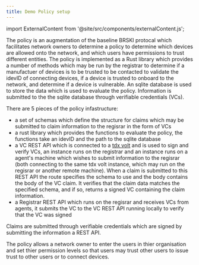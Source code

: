 ```yaml
---
title: Demo Policy setup
---
```



import ExternalContent from '@site/src/components/externalContent.js';

The policy is an augmentation of the baseline BRSKI protocal which facilitates network owners to determine a policy to determine which devices are allowed onto the network, and which users have permissions to trust different entities. The policy is implemented as a Rust library which provides a number of methods which may be run by the registrar to determine if a manufactuer of devices is to be trusted to be contacted to validate the idevID of connecting devices, if a device is trusted to onboard to the network, and determine if a device is vulnerable. An sqlite database is used to store the data which is used to evaluate the policy. Information is submitted to the the sqlite database through verifiable credentials (VCs).

There are 5 pieces of the policy infastructure:
- a set of schemas which define the structure for claims which may be submitted to claim information to the regisrar in the form of VCs
- a rust library which provides the functions to evaluate the policy, the functions take an idevID and the path to the sqlite database
- a VC REST API which is connected to a [tdx volt](https://docs.tdxvolt.com/en/introduction) and is used to sign and verify VCs, an instance runs on the registrar and an instance runs on a agent's machine which wishes to submit information to the regisrar (both connecting to the same tdx volt instance, which may run on the regisrar or another remote machine). When a claim is submitted to this REST API the route specifies the schema to use and the body contains the body of the VC claim. It verifies that the claim data matches the specified schema, and if so, returns a signed VC containing the claim information.
- a Registrar REST API which runs on the regisrar and receives VCs from agents, it submits the VC to the VC REST API running locally to verify that the VC was signed 

Claims are submitted through verifiable credentials which are signed by submitting the information a REST API.

The policy allows a network owner to enter the users in thier organisation and set thier permission levels so that users may trust other users to issue trust to other users or to connect devices. 


<ExternalContent link="https://raw.githubusercontent.com/nqminds/nist-brski/main/packages/schemas/README.md"/>

<ExternalContent link="https://raw.githubusercontent.com/nqminds/nist-brski/nist_policy_rust_library/packages/nist_policy/README.md"/>

<ExternalContent link="https://raw.githubusercontent.com/nqminds/nist-brski/nist-registrar-server/packages/nist_vc_rest_server/README.md"/>

<ExternalContent link="https://raw.githubusercontent.com/nqminds/nist-brski/nist-registrar-server/packages/nist_registrar_server/README.md"/>

<ExternalContent link="https://raw.githubusercontent.com/nqminds/nist-brski/nist-registrar-app/packages/registrar_demo_app/README.md"/>

